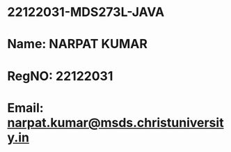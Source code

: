 # 22122031-MDS273L-JAVA
# Name: NARPAT KUMAR
# RegNO: 22122031
# Email: narpat.kumar@msds.christuniversity.in